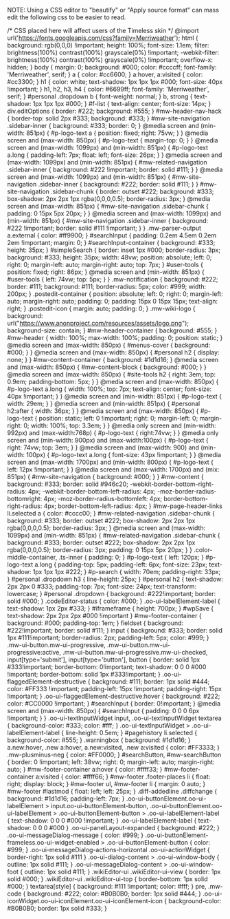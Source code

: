NOTE: Using a CSS editor to "beautify" or "Apply source format" can mass edit the following css to be easier to read.


/* CSS placed here will affect users of the Timeless skin */
@import url('https://fonts.googleapis.com/css?family=Merriweather');
html {
	background: rgb(0,0,0) !important;
	height: 100%;
	font-size: 1.1em;
	filter: brightness(100%) contrast(100%) grayscale(0%) !important;
	-webkit-filter: brightness(100%) contrast(100%) grayscale(0%) !important;
	overflow-x: hidden;
}
body {
	margin: 0;
	background: #000;
	color: #ccccff;
	font-family: 'Merriweather', serif;
}
a {
	color: #cc6600;
}
a:hover, a:visited {
	color: #cc3300;
}
h1 {
	color: white;
	text-shadow: 1px 1px 1px #000;
	font-size: 40px !important;
}
h1, h2, h3, h4 {
	color: #6699ff;
	font-family: 'Merriweather', serif;
}
#personal .dropdown b {
	font-weight: normal;
}
b, strong {
	text-shadow: 1px 1px 1px #000;
}
#f-list {
	text-align: center;
	font-size: 14px;
}
div.editOptions {
	border: #222;
	background: #555;
}
#mw-header-nav-hack {
	border-top: solid 2px #333;
	background: #333;
}
#mw-site-navigation .sidebar-inner {
	background: #333;
	border: 0;
}
@media screen and (min-width: 851px) {
#p-logo-text a {
	position: fixed;
	right: 75vw;
}
}
@media screen and (max-width: 850px) {
#p-logo-text {
	margin-top: 0;
}
}
@media screen and (max-width: 1099px) and (min-width: 851px) {
#p-logo-text a.long {
	padding-left: 7px;
	float: left;
	font-size: 26px;
}
}
@media screen and (max-width: 1099px) and (min-width: 851px) {
#mw-related-navigation .sidebar-inner {
	background: #222 !important;
	border: solid #111;
}
}
@media screen and (max-width: 1099px) and (min-width: 851px) {
#mw-site-navigation .sidebar-inner {
	background: #222;
	border: solid #111;
}
}
#mw-site-navigation .sidebar-chunk {
	border: outset #222;
	background: #333;
	box-shadow: 2px 2px 1px rgba(0,0,0,0.5);
	border-radius: 3px;
}
@media screen and (max-width: 851px) {
#mw-site-navigation .sidebar-chunk {
	padding: 0 15px 5px 20px;
}
}
@media screen and (max-width: 1099px) and (min-width: 851px) {
#mw-site-navigation .sidebar-inner {
	background: #222 !important;
	border: solid #111 !important;
}
}
.mw-parser-output a.external {
	color: #ff9900;
}
#searchInput {
	padding: 0.2em 4.5em 0.2em 2em !important;
	margin: 0;
}
#searchInput-container {
	background: #333;
	height: 35px;
}
#simpleSearch {
	border: inset 1px #000;
	border-radius: 3px;
	background: #333;
	height: 35px;
	width: 48vw;
	position: absolute;
	left: 0;
	right: 0;
	margin-left: auto;
	margin-right: auto;
	top: 7px;
}
#user-tools {
	position: fixed;
	right: 86px;
}
@media screen and (min-width: 851px) {
#user-tools {
	left: 74vw;
	top: 5px;
}
}
.mw-notification {
	background: #222;
	border: #111;
	background: #111;
	border-radius: 5px;
	color: #999;
	width: 200px;
}
.postedit-container {
	position: absolute;
	left: 0;
	right: 0;
	margin-left: auto;
	margin-right: auto;
	padding: 0;
	padding: 15px 0 15px 15px;
	text-align: right;
}
.postedit-icon {
	margin: auto;
	padding: 0;
}
.mw-wiki-logo {
	background: url("https://www.anonproject.com/resources/assets/logo.png");
	background-size: contain;
}
#mw-header-container {
	background: #555;
}
#mw-header {
	width: 100%;
	max-width: 100%;
	padding: 0;
	position: static;
}
@media screen and (max-width: 850px) {
#menus-cover {
	background: #000;
}
}
@media screen and (max-width: 850px) {
#personal h2 {
	display: none;
}
}
#mw-content-container {
	background: #1d1d16;
}
@media screen and (max-width: 850px) {
#mw-content-block {
	background: #000;
}
}
@media screen and (max-width: 850px) {
#site-tools h2 {
	right: 3em;
	top: 0.9em;
	padding-bottom: 5px;
}
}
@media screen and (max-width: 850px) {
#p-logo-text a.long {
	width: 100%;
	top: 7px;
	text-align: center;
	font-size: 40px !important;
}
}
@media screen and (min-width: 851px) {
#p-logo-text {
	width: 29em;
}
}
@media screen and (min-width: 851px) {
#personal h2:after {
	width: 36px;
}
}
@media screen and (max-width: 850px) {
#p-logo-text {
	position: static;
	left: 0 !important;
	right: 0;
	margin-left: 0;
	margin-right: 0;
	width: 100%;
	top: 3.3em;
}
}
 @media only screen and (min-width: 992px) and (max-width:768p) {
 #p-logo-text {
 right:74vw;
}
}
@media only screen and (min-width: 900px) and (max-width:100px) {
#p-logo-text {
	right: 74vw;
	top: 3em;
}
}
@media screen and (max-width: 900) and (min-width: 100px) {
#p-logo-text a.long {
	font-size: 43px !important;
}
}
@media screen and (max-width: 1700px) and (min-width: 800px) {
#p-logo-text {
	left: 12px !important;
}
}
@media screen and (max-width: 1700px) and (mix: 851px) {
#mw-site-navigation {
	background: #000;
}
}
#mw-content {
	background: #333;
	border: solid #946c20;
	-webkit-border-bottom-right-radius: 4px;
	-webkit-border-bottom-left-radius: 4px;
	-moz-border-radius-bottomright: 4px;
	-moz-border-radius-bottomleft: 4px;
	border-bottom-right-radius: 4px;
	border-bottom-left-radius: 4px;
}
#mw-page-header-links li.selected a {
	color: #cccc00;
}
#mw-related-navigation .sidebar-chunk {
	background: #333;
	border: outset #222;
	box-shadow: 2px 2px 1px rgba(0,0,0,0.5);
	border-radius: 3px;
}
@media screen and (max-width: 1099px) and (min-width: 851px) {
#mw-related-navigation .sidebar-chunk {
	background: #333;
	border: outset #222;
	box-shadow: 2px 2px 1px rgba(0,0,0,0.5);
	border-radius: 3px;
	padding: 0 15px 5px 20px;
}
}
.color-middle-container, .ts-inner {
	padding: 0;
}
#p-logo-text {
	left: 120px;
}
#p-logo-text a.long {
	padding-top: 5px;
	padding-left: 6px;
	font-size: 23px;
	text-shadow: 1px 1px 1px #222;
}
#p-search {
	width: 70em;
	padding-right: 33px;
}
#personal .dropdown h3 {
	line-height: 25px;
}
#personal h2 {
	text-shadow: 2px 2px 0 #333;
	padding-top: 7px;
	font-size: 24px;
	text-transform: lowercase;
}
#personal .dropdown {
	background: #222!important;
	border: solid #000;
}
.codeEditor-status {
	color: #000;
}
.oo-ui-labelElement-label {
	text-shadow: 1px 2px #333;
}
#iframeframe {
	height: 700px;
}
#wpSave {
	text-shadow: 2px 2px 2px #000 !important
}
#mw-footer-container {
	background: #000;
	padding-top: 1em;
}
fieldset {
	background: #222!important;
	border: solid #111;
}
input {
	background: #333;
	border: solid 1px #111!important;
	border-radius: 2px;
	padding-left: 5px;
	color: #999;
}
.mw-ui-button.mw-ui-progressive, .mw-ui-button.mw-ui-progressive:active, .mw-ui-button.mw-ui-progressive.mw-ui-checked, input[type='submit'], input[type='button'], button {
	border: solid 1px #333!important;
	border-bottom: 0!important;
	text-shadow: 0 0 0 #000 !important;
	border-bottom: solid 1px #333!important;
}
.oo-ui-flaggedElement-destructive {
	background: #111;
	border: 1px solid #444;
	color: #FF333 !important;
	padding-left: 15px !important;
	padding-right: 15px !important;
}
.oo-ui-flaggedElement-destructive:hover {
	background: #222;
	color: #CC0000 !important;
}
#searchInput {
	border: 0!important;
}
@media screen and (max-width: 850px) {
#searchInput {
	padding: 0 0 0 6px !important;
}
}
.oo-ui-textInputWidget input, .oo-ui-textInputWidget textarea {
	background-color: #333;
	color: #fff;
}
.oo-ui-textInputWidget > .oo-ui-labelElement-label {
	line-height: 0.5em;
}
#pagehistory li.selected {
	background-color: #555;
}
.warningbox {
	background: #1d1d16;
}
a.new:hover, .new a:hover, a.new:visited, .new a:visited {
	color: #FF3333;
}
.mw-plusminus-neg {
	color: #FF0000;
}
#searchButton, #mw-searchButton {
	border: 0 !important;
	left: 38vw;
	right: 0;
	margin-left: auto;
	margin-right: auto;
}
#mw-footer-container a:hover {
	color: #ffff33;
}
#mw-footer-container a:visited {
	color: #ffff66;
}
#mw-footer .footer-places li {
	float: right;
	display: block;
}
#mw-footer ul, #mw-footer li {
	margin: 0 auto;
}
#mw-footer #lastmod {
	float: left;
	left: 25px;
}
.diff-addedline .diffchange {
	background: #1d1d16;
	padding-left: 7px;
}
.oo-ui-buttonElement.oo-ui-labelElement > input.oo-ui-buttonElement-button, .oo-ui-buttonElement.oo-ui-labelElement > .oo-ui-buttonElement-button > .oo-ui-labelElement-label {
	text-shadow: 0 0 0 #000 !important;
}
.oo-ui-labelElement-label {
	text-shadow: 0 0 0 #000
}
.oo-ui-panelLayout-expanded {
	background: #222;
}
.oo-ui-messageDialog-message {
	color: #999;
}
.oo-ui-buttonElement-frameless.oo-ui-widget-enabled > .oo-ui-buttonElement-button {
	color: #999;
}
.oo-ui-messageDialog-actions-horizontal .oo-ui-actionWidget {
	border-right: 1px solid #111
}
.oo-ui-dialog-content > .oo-ui-window-body {
	outline: 1px solid #111;
}
.oo-ui-messageDialog-content > .oo-ui-window-foot {
	outline: 1px solid #111;
}
.wikiEditor-ui .wikiEditor-ui-view {
	border: 1px solid #000;
}
.wikiEditor-ui .wikiEditor-ui-top {
	border-bottom: 1px solid #000;
}
textarea[style] {
	background: #111 !important;
	color: #fff;
}
pre, .mw-code {
	background: #222;
	color: #B0B0B0;
	border: 1px solid #444;
}
.oo-ui-iconWidget.oo-ui-iconElement.oo-ui-iconElement-icon {
	background-color: #B0B0B0;
	border: 1px solid #333;
}